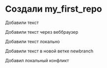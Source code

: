 # Создали my_first_repo

Добавили текст

Добавили текст через веббраузер

Добавили текст локально

Добавили текст в новой ветке newbranch

Добавил локальный конфликт